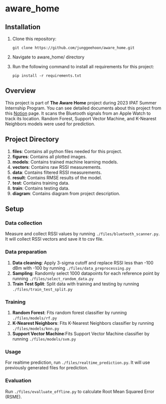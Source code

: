 # aware_home

## Installation
1. Clone this repository:

    `git clone https://github.com/junggeehoon/aware_home.git`
    

2. Navigate to aware_home/ directory
3. Run the following command to install all requirements for this project:

    `pip install -r requirements.txt`

## Overview
This project is part of **The Aware Home** project during 2023 IPAT Summer Internship Program. You can see detailed documents about this project from this [Notion](https://geehoon.notion.site/Machine-Learning-Approaches-for-Indoor-Location-Fingerprinting-Using-Apple-Watch-RSSI-fc6cbe1d59e44aa1a66004446faf7bb2?pvs=4) page.
It scans the Bluetooth signals from an Apple Watch to track its location. Random Forest, Support Vector Machine, and K-Nearest Neighbors models were used for prediction.

## Project Directory
1. **files**: Contains all python files needed for this project.
2. **figures**: Contains all plotted images.
3. **models**: Contains trained machine learning models.
4. **vectors**: Contains raw RSSI measurements.
5. **data**: Contains filtered RSSI measurements.
6. **result**: Contains RMSE results of the model.
7. **test**: Contains training data.
8. **train**: Contains testing data.
9. **diagram**: Contains diagram from project description.


## Setup

### Data collection
Measure and collect RSSI values by running `./files/bluetooth_scanner.py`. It will collect RSSI vectors and save it to csv file.

### Data preparation
1. **Data cleaning**: Apply 3-sigma cutoff and replace RSSI less than -100 dBm with -100 by running `./files/data_preprocessing.py`
2. **Sampling**: Randomly select 1000 datapoints for each reference point by running `./files/select_random_data.py`
3. **Train Test Split**: Split data with training and testing by running `./files/train_test_split.py`


### Training
1. **Random Forest**: Fits random forest classifier by running `./files/models/rf.py`
2. **K-Nearest Neighbors**: Fits K-Nearest Neighbors classifier by running `./files/models/knn.py`
3. **Support Vector Machine**:Fits Support Vector Machine classifier by running `./files/models/svm.py`

### Usage
For realtime prediction, run `./files/realtime_prediction.py`. It will use previously generated files for prediction.

### Evaluation
Run `./files/evalluate_offline.py` to calculate Root Mean Squared Error (RSME).